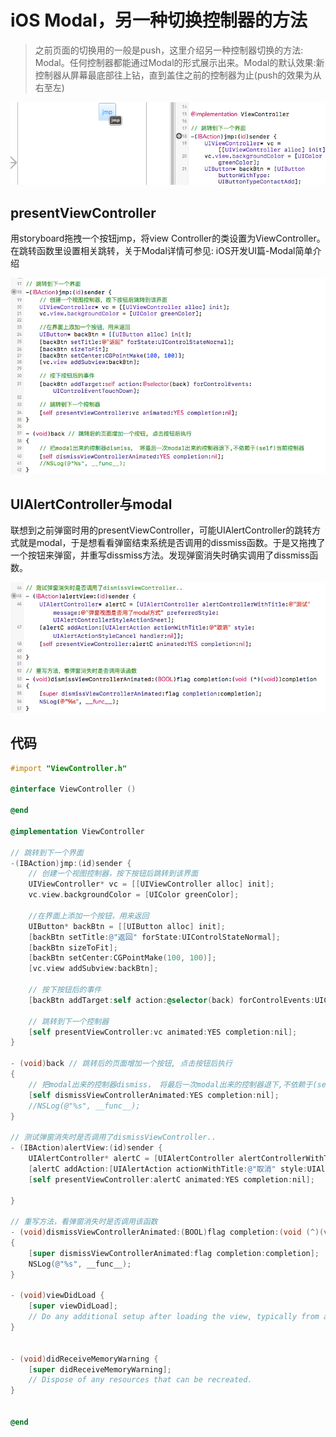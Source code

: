 
# iOS Modal，另一种切换控制器的方法

> 之前页面的切换用的一般是push，这里介绍另一种控制器切换的方法: Modal。任何控制器都能通过Modal的形式展示出来。Modal的默认效果:新控制器从屏幕最底部往上钻，直到盖住之前的控制器为止(push的效果为从右至左)

![ios_modal_1.png](../../../images/blog/ios/ios_modal_1.png)

## presentViewController
用storyboard拖拽一个按钮jmp，将view Controller的类设置为ViewController。在跳转函数里设置相关跳转，关于Modal详情可参见: iOS开发UI篇-Modal简单介绍

![ios_modal_2.png](../../../images/blog/ios/ios_modal_2.png)

## UIAlertController与modal
联想到之前弹窗时用的presentViewController，可能UIAlertController的跳转方式就是modal，于是想看看弹窗结束系统是否调用的dissmiss函数。于是又拖拽了一个按钮来弹窗，并重写dissmiss方法。发现弹窗消失时确实调用了dissmiss函数。

![ios_modal_3.png](../../../images/blog/ios/ios_modal_3.png)

## 代码
```objectivec
#import "ViewController.h"

@interface ViewController ()

@end

@implementation ViewController

// 跳转到下一个界面
-(IBAction)jmp:(id)sender {
    // 创建一个视图控制器，按下按钮后跳转到该界面
    UIViewController* vc = [[UIViewController alloc] init];
    vc.view.backgroundColor = [UIColor greenColor];
    
    //在界面上添加一个按钮，用来返回
    UIButton* backBtn = [[UIButton alloc] init];
    [backBtn setTitle:@"返回" forState:UIControlStateNormal];
    [backBtn sizeToFit];
    [backBtn setCenter:CGPointMake(100, 100)];
    [vc.view addSubview:backBtn];
    
    // 按下按钮后的事件
    [backBtn addTarget:self action:@selector(back) forControlEvents:UIControlEventTouchDown];
    
    // 跳转到下一个控制器
    [self presentViewController:vc animated:YES completion:nil];
}

- (void)back // 跳转后的页面增加一个按钮, 点击按钮后执行
{
    // 把modal出来的控制器dismiss， 将最后一次modal出来的控制器退下,不依赖于(self)当前控制器
    [self dismissViewControllerAnimated:YES completion:nil];
    //NSLog(@"%s", __func__);
}

// 测试弹窗消失时是否调用了dismissViewController..
- (IBAction)alertView:(id)sender {
    UIAlertController* alertC = [UIAlertController alertControllerWithTitle:@"测试" message:@"弹窗视图是否用了modal方式" preferredStyle:UIAlertControllerStyleActionSheet];
    [alertC addAction:[UIAlertAction actionWithTitle:@"取消" style:UIAlertActionStyleCancel handler:nil]];
    [self presentViewController:alertC animated:YES completion:nil];

}

// 重写方法，看弹窗消失时是否调用该函数
- (void)dismissViewControllerAnimated:(BOOL)flag completion:(void (^)(void))completion
{
    [super dismissViewControllerAnimated:flag completion:completion];
    NSLog(@"%s", __func__);
}

- (void)viewDidLoad {
    [super viewDidLoad];
    // Do any additional setup after loading the view, typically from a nib.
}


- (void)didReceiveMemoryWarning {
    [super didReceiveMemoryWarning];
    // Dispose of any resources that can be recreated.
}


@end
```